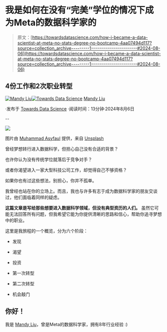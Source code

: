 # 我是如何在没有“完美”学位的情况下成为Meta的数据科学家的

> 原文：[https://towardsdatascience.com/how-i-became-a-data-scientist-at-meta-no-stats-degree-no-bootcamp-4aa07494d117?source=collection_archive---------1-----------------------#2024-08-06](https://towardsdatascience.com/how-i-became-a-data-scientist-at-meta-no-stats-degree-no-bootcamp-4aa07494d117?source=collection_archive---------1-----------------------#2024-08-06)

## 4份工作和2次职业转型

[](https://medium.com/@mandymliu?source=post_page---byline--4aa07494d117--------------------------------)[![Mandy Liu](../Images/ca4530dd41121dc7ab6d1ec9134bb08d.png)](https://medium.com/@mandymliu?source=post_page---byline--4aa07494d117--------------------------------)[](https://towardsdatascience.com/?source=post_page---byline--4aa07494d117--------------------------------)[![Towards Data Science](../Images/a6ff2676ffcc0c7aad8aaf1d79379785.png)](https://towardsdatascience.com/?source=post_page---byline--4aa07494d117--------------------------------) [Mandy Liu](https://medium.com/@mandymliu?source=post_page---byline--4aa07494d117--------------------------------)

·发布于 [Towards Data Science](https://towardsdatascience.com/?source=post_page---byline--4aa07494d117--------------------------------) ·阅读时间：13分钟·2024年8月6日

--

![](../Images/494575bd0aab9df3e574a3884f536f68.png)

图片由 [Muhammad Asyfaul](https://mandyliu.substack.com/p/true) 提供，来自 [Unsplash](https://unsplash.com/)

曾经梦想转行进入数据科学，但担心自己没有合适的背景？

也许你认为没有传统学位就落后于竞争对手？

或者你渴望进入一家大型科技公司工作，却觉得自己不够资格？

如果你也有过这些想法，别担心，你并不孤单。

我曾经也站在你的立场上。而且，我也与许多有志于成为数据科学家的朋友交谈过，他们面临着同样的疑虑。

**这篇文章是写给那些想要进入数据科学领域，但没有典型资历的人们。** 虽然它可能无法回答所有问题，但我希望它能为你提供清晰的思路和信心，帮助你追寻梦想中的职业。

这里是我旅程的一个概览，分为六个阶段：

+   发现

+   渴望

+   投资

+   第一次转型

+   第二次转型

+   机会敲门

## 你好！

我是 [Mandy Liu](https://www.linkedin.com/in/mandy-liu-2551724a/)，曾是Meta的数据科学家，拥有8年行业经验 :)
